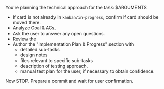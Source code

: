 You're planning the technical approach for the task: $ARGUMENTS
- If card is not already in `kanban/in-progress`, confirm if card should be moved there.
- Analyze Goal & ACs. 
- Ask the user to answer any open questions.
- Review the 
- Author the "Implementation Plan & Progress" section with
  - detailed sub-tasks
  - design notes
  - files relevant to specific sub-tasks
  - description of testing approach.
  - manual test plan for the user, if necessary to obtain confidence.

Now STOP. Prepare a commit and wait for user confirmation.

